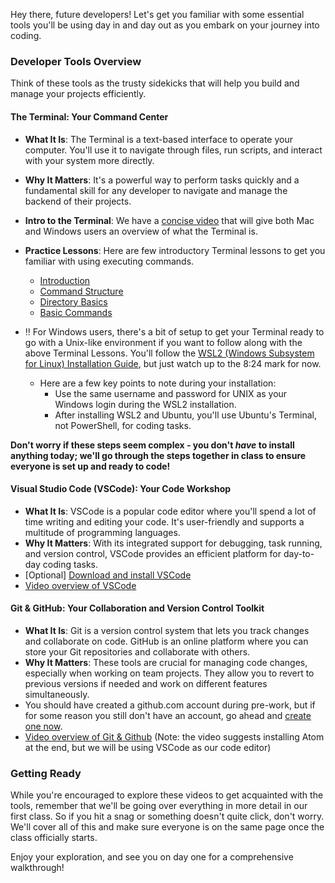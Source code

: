 Hey there, future developers! Let's get you familiar with some essential tools you'll be using day in and day out as you embark on your journey into coding.

### Developer Tools Overview

Think of these tools as the trusty sidekicks that will help you build and manage your projects efficiently.

#### The Terminal: Your Command Center

- **What It Is**: The Terminal is a text-based interface to operate your computer. You'll use it to navigate through files, run scripts, and interact with your system more directly.
- **Why It Matters**: It's a powerful way to perform tasks quickly and a fundamental skill for any developer to navigate and manage the backend of their projects.
- **Intro to the Terminal**: We have a [concise video](https://www.youtube.com/watch?v=lZ7Kix9bjPI) that will give both Mac and Windows users an overview of what the Terminal is.
- **Practice Lessons**: Here are few introductory Terminal lessons to get you familiar with using executing commands.
  - [Introduction](https://youtu.be/W3vQxd1vTSE?si=oGuBS1T9plOAsx5v)
  - [Command Structure](https://youtu.be/W3vQxd1vTSE?si=oGuBS1T9plOAsx5v)
  - [Directory Basics](https://youtu.be/W3vQxd1vTSE?si=oGuBS1T9plOAsx5v)
  - [Basic Commands](https://youtu.be/W3vQxd1vTSE?si=oGuBS1T9plOAsx5v)

- ‼️ For Windows users, there's a bit of setup to get your Terminal ready to go with a Unix-like environment if you want to follow along with the above Terminal Lessons. You'll follow the [WSL2 (Windows Subsystem for Linux) Installation Guide](https://www.youtube.com/watch?v=7KVdJ43dQmE), but just watch up to the 8:24 mark for now.
  
  - Here are a few key points to note during your installation:
    - Use the same username and password for UNIX as your Windows login during the WSL2 installation.
    - After installing WSL2 and Ubuntu, you'll use Ubuntu's Terminal, not PowerShell, for coding tasks.

**Don't worry if these steps seem complex - you don't _have_ to install anything today; we'll go through the steps together in class to ensure everyone is set up and ready to code!**

#### Visual Studio Code (VSCode): Your Code Workshop

- **What It Is**: VSCode is a popular code editor where you'll spend a lot of time writing and editing your code. It's user-friendly and supports a multitude of programming languages.
- **Why It Matters**: With its integrated support for debugging, task running, and version control, VSCode provides an efficient platform for day-to-day coding tasks.
- [Optional] [Download and install VSCode](https://code.visualstudio.com/)
- [Video overview of VSCode](https://www.youtube.com/watch?v=B-s71n0dHUk)

#### Git & GitHub: Your Collaboration and Version Control Toolkit

- **What It Is**: Git is a version control system that lets you track changes and collaborate on code. GitHub is an online platform where you can store your Git repositories and collaborate with others.
- **Why It Matters**: These tools are crucial for managing code changes, especially when working on team projects. They allow you to revert to previous versions if needed and work on different features simultaneously.
- You should have created a github.com account during pre-work, but if for some reason you still don't have an account, go ahead and [create one now](https://github.com/signup).
- [Video overview of Git & Github](https://www.youtube.com/watch?v=3RjQznt-8kE) (Note: the video suggests installing Atom at the end, but we will be using VSCode as our code editor)


### Getting Ready

While you're encouraged to explore these videos to get acquainted with the tools, remember that we'll be going over everything in more detail in our first class. So if you hit a snag or something doesn't quite click, don't worry. We'll cover all of this and make sure everyone is on the same page once the class officially starts.

Enjoy your exploration, and see you on day one for a comprehensive walkthrough!
